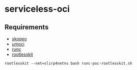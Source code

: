 # serviceless-oci

## Requirements

* [skopeo](https://github.com/containers/skopeo)
* [umoci](https://github.com/opencontainers/umoci)
* [runc](https://github.com/opencontainers/runc)
* [rootlesskit](https://github.com/rootless-containers/rootlesskit)


```
rootlesskit --net=slirp4netns bash runc-poc-rootlesskit.sh

```
